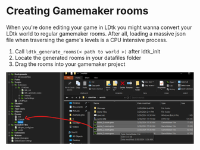 # Creating Gamemaker rooms
When you're done editing your game in LDtk you might wanna convert your LDtk world to regular gamemaker rooms.
After all, loading a massive json file when traversing the game's levels is a CPU intensive process.

1) Call `ldtk_generate_rooms(< path to world >)` after ldtk_init
2) Locate the generated rooms in your datafiles folder
3) Drag the rooms into your gamemaker project

![Adding the rooms to gamemaker](adding-generated-rooms.png)